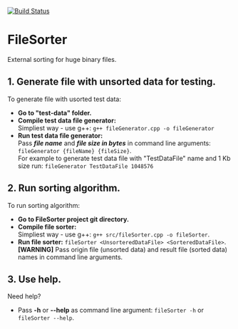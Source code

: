 [![Build Status](https://travis-ci.com/smk-robotics/FileSorter.svg?branch=develop)](https://travis-ci.com/github/smk-robotics/FileSorter)

# FileSorter
External sorting for huge binary files.
 
## 1. Generate file with unsorted data for testing.
To generate file with usorted test data:
  - **Go to "test-data" folder.**
  - **Compile test data file generator:** </br>
    Simpliest way - use g++: `g++ fileGenerator.cpp -o fileGenerator`
  - **Run test data file generator:**</br> 
    Pass ***file name*** and ***file size in bytes*** in command line arguments: `fileGenerator {fileName} {fileSize}`. </br>
    For example to generate test data file with "TestDataFile" name and 1 Kb size run: `fileGenerator TestDataFile 1048576`
  
## 2. Run sorting algorithm.
To run sorting algorithm: </br>
  - **Go to FileSorter project git directory.** 
  - **Compile file sorter:** </br>
    Simpliest way - use g++: `g++ src/fileSorter.cpp -o fileSorter`.
  - **Run file sorter:** `fileSorter <UnsorteredDataFile> <SorteredDataFile>`. </br>
    **[WARNING]** Pass origin file (unsorted data) and result file (sorted data) names in command line arguments.

## 3. Use help.
Need help? </br>
  - Pass **-h** or **--help** as command line argument: `fileSorter -h` or `fileSorter --help`.

